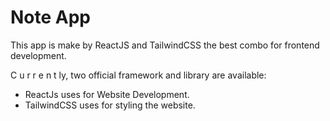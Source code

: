 # Note App

This app is make by ReactJS and TailwindCSS the best combo for frontend development.

C u r r e n t ly, two official framework and library are available:

- ReactJs uses for Website Development.
- TailwindCSS uses for styling the website.

